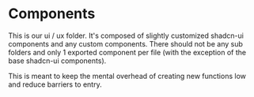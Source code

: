 # Components

This is our ui / ux folder. It's composed of slightly customized shadcn-ui components and any custom components. There should not be any sub folders and only 1 exported component per file (with the exception of the base shadcn-ui components).

This is meant to keep the mental overhead of creating new functions low and reduce barriers to entry.
